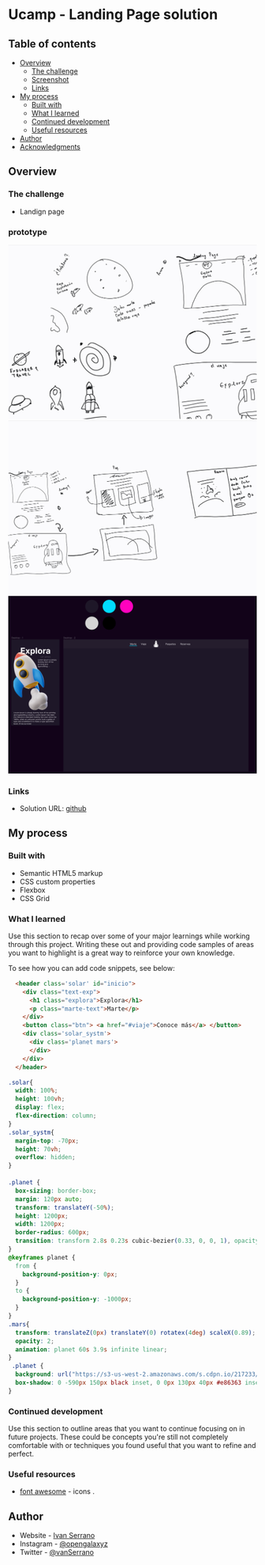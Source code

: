 # Ucamp - Landing Page solution

## Table of contents

- [Overview](#overview)
  - [The challenge](#the-challenge)
  - [Screenshot](#screenshot)
  - [Links](#links)
- [My process](#my-process)
  - [Built with](#built-with)
  - [What I learned](#what-i-learned)
  - [Continued development](#continued-development)
  - [Useful resources](#useful-resources)
- [Author](#author)
- [Acknowledgments](#acknowledgments)

## Overview

### The challenge

- Landign page

### prototype

![desktop](./assets/IMG_0070.jpeg)
![desktop](./assets/IMG_0071.jpeg)
![mobil](./assets/Captura%20de%20Pantalla%202022-09-24%20a%20la(s)%208.35.09.png)

### Links

- Solution URL: [github](https://ivanserranogit.github.io/landignPage-uCamp/)

## My process

### Built with

- Semantic HTML5 markup
- CSS custom properties
- Flexbox
- CSS Grid

### What I learned

Use this section to recap over some of your major learnings while working through this project. Writing these out and providing code samples of areas you want to highlight is a great way to reinforce your own knowledge.

To see how you can add code snippets, see below:

```html
  <header class='solar' id="inicio">
    <div class="text-exp">
      <h1 class="explora">Explora</h1>
      <p class="marte-text">Marte</p>
    </div>
    <button class="btn"> <a href="#viaje">Conoce más</a> </button>
    <div class='solar_systm'>
      <div class='planet mars'>
      </div>
    </div>
  </header>
```

```css
.solar{
  width: 100%;
  height: 100vh;
  display: flex;
  flex-direction: column;
}
.solar_systm{
  margin-top: -70px;
  height: 70vh;
  overflow: hidden;
}

.planet {
  box-sizing: border-box;
  margin: 120px auto;
  transform: translateY(-50%);
  height: 1200px;
  width: 1200px;
  border-radius: 600px;
  transition: transform 2.8s 0.23s cubic-bezier(0.33, 0, 0, 1), opacity 2s 0.8s, box-shadow 0s 0s;
}
@keyframes planet {
  from {
    background-position-y: 0px;
  }
  to {
    background-position-y: -1000px;
  }
}
.mars{
  transform: translateZ(0px) translateY(0) rotatex(4deg) scaleX(0.89);
  opacity: 2;
  animation: planet 60s 3.9s infinite linear;
}
 .planet {
  background: url("https://s3-us-west-2.amazonaws.com/s.cdpn.io/217233/mars_texture.jpg");
  box-shadow: 0 -590px 150px black inset, 0 0px 130px 40px #e86363 inset, 0 0px 23px 4px #e86363 inset, 0 -10px 130px #6b261a;
}
```

### Continued development

Use this section to outline areas that you want to continue focusing on in future projects. These could be concepts you're still not completely comfortable with or techniques you found useful that you want to refine and perfect.

### Useful resources

- [font awesome](https://fontawesome.com/icons) - icons
.

## Author

- Website - [Ivan Serrano](https://www.your-site.com)
- Instagram - [@opengalaxyz](https://www.instagram.com/opengalaxyz)
- Twitter - [@vanSerrano](https://twitter.com/lvanSerrano)


